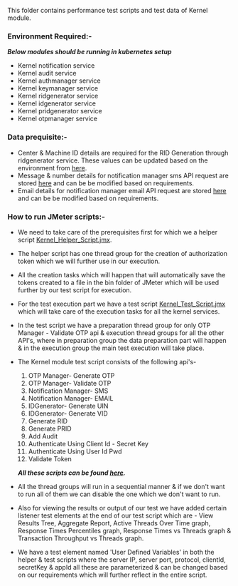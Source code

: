 This folder contains performance test scripts and test data of Kernel module.

### Environment Required:-
***Below modules should be running in kubernetes setup***

* Kernel notification service
* Kernel audit service
* Kernel authmanager service
* Kernel keymanager service
* Kernel ridgenerator service
* Kernel idgenerator service
* Kernel pridgenerator service
* Kernel otpmanager service

### Data prequisite:-
* Center & Machine ID details are required for the RID Generation through ridgenerator service. These values can be updated based on the environment from [here](https://github.com/mosip/mosip-performance-tests-mt/blob/1.2.0/commons/kernel/support-files/Center-MachineIDValues.csv).
* Message & number details for notification manager sms API request are stored [here](https://github.com/mosip/mosip-performance-tests-mt/blob/1.2.0/commons/kernel/support-files/messageAndNumberDetails.csv) and can be be modified based on requirements.
* Email details for notification manager email API request are stored [here](https://github.com/mosip/mosip-performance-tests-mt/blob/1.2.0/commons/kernel/support-files/emailDetails.csv) and can be be modified based on requirements.

### How to run JMeter scripts:-
* We need to take care of the prerequisites first for which we a helper script [Kernel_Helper_Script.jmx](https://github.com/mosip/mosip-performance-tests-mt/blob/1.2.0/commons/kernel/scripts/Kernel_Helper_Script.jmx).
* The helper script has one thread group for the creation of authorization token which we will further use in our execution.
* All the creation tasks which will happen that will automatically save the tokens created to a file in the bin folder of JMeter which will be used further by our test script for execution.
* For the test execution part we have a test script [Kernel_Test_Script.jmx](https://github.com/mosip/mosip-performance-tests-mt/blob/1.2.0/commons/kernel/scripts/Kernel_Test_Script.jmx) which will take care of the execution tasks for all the kernel services.
* In the test script we have a preparation thread group for only OTP Manager - Validate OTP api & execution thread groups for all the other API's, where in preparation group the data preparation part will happen & in the execution group the main test execution will take place.
* The Kernel module test script consists of the following api's-
   1. OTP Manager- Generate OTP 
   2. OTP Manager- Validate OTP
   3. Notification Manager- SMS
   4. Notification Manager- EMAIL
   5. IDGenerator- Generate UIN
   6. IDGenerator- Generate VID
   7. Generate RID
   8. Generate PRID 
   9. Add Audit 
   10. Authenticate Using Client Id - Secret Key 
   11. Authenticate Using User Id Pwd
   12. Validate Token
  
  ***All these scripts can be found [here](https://github.com/mosip/mosip-performance-tests-mt/tree/1.2.0/commons/kernel/scripts).***
* All the thread groups will run in a sequential manner & if we don't want to run all of them we can disable the one which we don't want to run.
* Also for viewing the results or output of our test we have added certain listener test elements at the end of our test script which are - View Results Tree, Aggregate Report, Active Threads Over Time graph, Response Times Percentiles graph, Response Times vs Threads graph & Transaction Throughput vs Threads graph.
* We have a test element named 'User Defined Variables' in both the helper & test scripts where the server IP, server port, protocol, clientId, secretKey & appId all these are parameterized & can be changed based on our requirements which will further reflect in the entire script.
